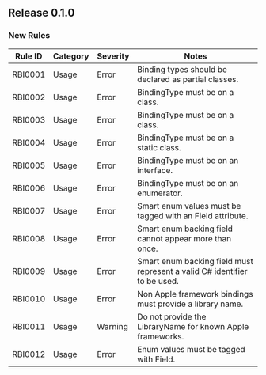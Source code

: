 ## Release 0.1.0

### New Rules

| Rule ID | Category | Severity | Notes                                                                     |
|---------|----------|----------|---------------------------------------------------------------------------|
| RBI0001 | Usage    | Error    | Binding types should be declared as partial classes.                      |
| RBI0002 | Usage    | Error    | BindingType<Class> must be on a class.                                    |
| RBI0003 | Usage    | Error    | BindingType<Category> must be on a class.                                 |
| RBI0004 | Usage    | Error    | BindingType<Category> must be on a static class.                          |
| RBI0005 | Usage    | Error    | BindingType<Protocol> must be on an interface.                            |
| RBI0006 | Usage    | Error    | BindingType must be on an enumerator.                                     |
| RBI0007 | Usage    | Error    | Smart enum values must be tagged with an Field<EnumValue> attribute.      |
| RBI0008 | Usage    | Error    | Smart enum backing field cannot appear more than once.                    |
| RBI0009 | Usage    | Error    | Smart enum backing field must represent a valid C# identifier to be used. |
| RBI0010 | Usage    | Error    | Non Apple framework bindings must provide a library name.                 |
| RBI0011 | Usage    | Warning  | Do not provide the LibraryName for known Apple frameworks.                |
| RBI0012 | Usage    | Error    | Enum values must be tagged with Field<EnumValue>.                         |
